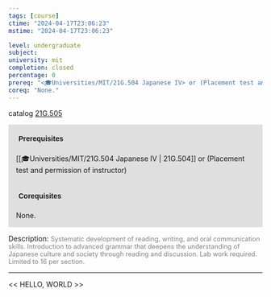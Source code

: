 ```yaml
---
tags: [course]
ctime: "2024-04-17T23:06:23"
mstime: "2024-04-17T23:06:23"

level: undergraduate
subject: 
university: mit
completion: closed
percentage: 0
prereq: "<🎓Universities/MIT/21G.504 Japanese IV> or (Placement test and permission of instructor)"
coreq: "None."
---
```


catalog [21G.505](http://student.mit.edu/catalog/m21Gf.html#21G.505)

<span style="display: block; padding: 15px; background-color: rgb(100, 100, 100, 0.2);"><font id="m_prereq2209_0" style="display: block; font-family: Arial, sans-serif; font-weight: bold; padding: 5px">Prerequisites</font><br><span id="prereq2209_0">[[🎓Universities/MIT/21G.504 Japanese IV | 21G.504]] or (Placement test and permission of instructor)</span></span>
<span style="display: block; padding: 15px; background-color: rgb(100, 100, 100, 0.2);"><font id="m_coreq2209_0" style="display: block; font-family: Arial, sans-serif; font-weight: bold; padding: 5px">Corequisites</font><br><span id="coreq2209_0">None.</span></span>

<font style="">Description:</font>
<font style="color: grey; font-size: 0.8rem;">Systematic development of reading, writing, and oral communication skills. Introduction to advanced grammar that deepens the understanding of Japanese culture and society through reading and discussion. Lab work required. Limited to 16 per section.</font>



---

<< HELLO, WORLD >>
